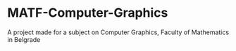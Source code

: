 # MATF-Computer-Graphics
A project made for a subject on Computer Graphics, Faculty of Mathematics in Belgrade

